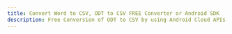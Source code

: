 ---title: Convert Word to CSV, ODT to CSV FREE Converter or Android SDKdescription: Free Conversion of ODT to CSV by using Android Cloud APIs & SDKs. Also Create, Edit & Render Microsoft Word & OpenOffice documents in the Cloud.---